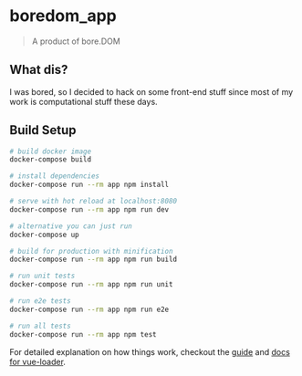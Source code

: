 # boredom_app

> A product of bore.DOM

## What dis?

I was bored, so I decided to hack on some front-end stuff since most of my work is computational stuff these days.

## Build Setup

``` bash
# build docker image
docker-compose build

# install dependencies
docker-compose run --rm app npm install

# serve with hot reload at localhost:8080
docker-compose run --rm app npm run dev

# alternative you can just run
docker-compose up

# build for production with minification
docker-compose run --rm app npm run build

# run unit tests
docker-compose run --rm app npm run unit

# run e2e tests
docker-compose run --rm app npm run e2e

# run all tests
docker-compose run --rm app npm test
```

For detailed explanation on how things work, checkout the [guide](https://github.com/vuejs-templates/webpack#vue-webpack-boilerplate) and [docs for vue-loader](http://vuejs.github.io/vue-loader).

